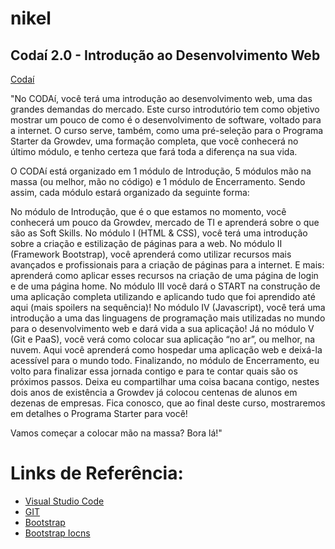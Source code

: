 # nikel
## Codaí 2.0 - Introdução ao Desenvolvimento Web 
[Codaí](https://codai.growdev.com.br/)


"No CODAí, você terá uma introdução ao desenvolvimento web, uma das grandes demandas do mercado. Este curso introdutório tem como objetivo mostrar um pouco de como é o desenvolvimento de software, voltado para a internet. O curso serve, também, como uma pré-seleção para o Programa Starter da Growdev, uma formação completa, que você conhecerá no último módulo, e tenho certeza que fará toda a diferença na sua vida. 

O CODAí está organizado em 1 módulo de Introdução, 5 módulos mão na massa (ou melhor, mão no código) e 1 módulo de Encerramento. Sendo assim, cada módulo estará organizado da seguinte forma:

No módulo de Introdução, que é o que estamos no momento, você conhecerá um pouco da Growdev, mercado de TI e aprenderá sobre o que são as Soft Skills.
No módulo I (HTML & CSS), você terá uma introdução sobre a criação e estilização de páginas para a web. 
No módulo II (Framework Bootstrap), você aprenderá como utilizar recursos mais avançados e profissionais para a criação de páginas para a internet. E mais: aprenderá como aplicar esses recursos na criação de uma página de login e de uma página home.
No módulo III  você dará o START na construção de uma aplicação completa utilizando e aplicando tudo que foi aprendido até aqui (mais spoilers na sequência)!
No módulo IV (Javascript), você terá uma introdução a uma das linguagens de programação mais utilizadas no mundo para o desenvolvimento web e dará vida a sua aplicação!
Já no módulo V (Git e PaaS), você verá como colocar sua aplicação “no ar”, ou melhor, na nuvem. Aqui você aprenderá como hospedar uma aplicação web e deixá-la acessível para o mundo todo.
Finalizando, no módulo de Encerramento, eu volto para finalizar essa jornada contigo e para te contar quais são os próximos passos.
Deixa eu compartilhar uma coisa bacana contigo, nestes dois anos de existência a Growdev já colocou centenas de alunos em dezenas de empresas. Fica conosco, que ao final deste curso, mostraremos em detalhes o Programa Starter para você!

Vamos começar a colocar mão na massa? Bora lá!"




# Links de Referência:

- [Visual Studio Code](https://code.visualstudio.com/)
- [GIT](https://git-scm.com/downloads)
- [Bootstrap](https://getbootstrap.com/)
- [Bootstrap Iocns](https://icons.getbootstrap.com/icons/cash-coin/)
